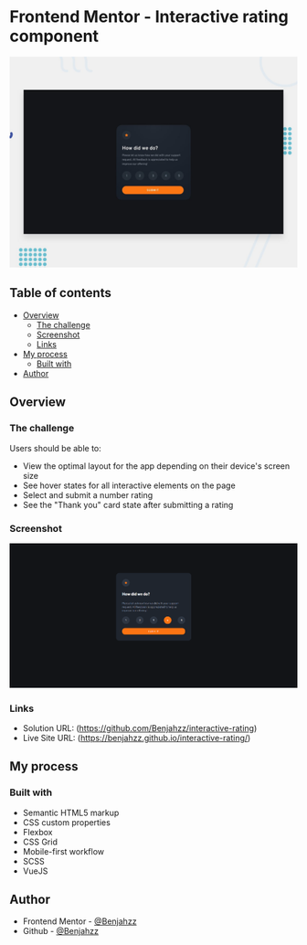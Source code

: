 # Frontend Mentor - Interactive rating component

![Design preview for the Interactive rating component coding challenge](./design/desktop-preview.jpg)
## Table of contents

- [Overview](#overview)
  - [The challenge](#the-challenge)
  - [Screenshot](#screenshot)
  - [Links](#links)
- [My process](#my-process)
  - [Built with](#built-with)
- [Author](#author)



## Overview

### The challenge

Users should be able to:

- View the optimal layout for the app depending on their device's screen size
- See hover states for all interactive elements on the page
- Select and submit a number rating
- See the "Thank you" card state after submitting a rating
### Screenshot

![](./screenshot.png)


### Links

- Solution URL: (https://github.com/Benjahzz/interactive-rating)
- Live Site URL: (https://benjahzz.github.io/interactive-rating/)

## My process

### Built with

- Semantic HTML5 markup
- CSS custom properties
- Flexbox
- CSS Grid
- Mobile-first workflow
- SCSS
- VueJS


## Author

- Frontend Mentor - [@Benjahzz](https://www.frontendmentor.io/profile/Benjahzz)
- Github - [@Benjahzz](https://github.com/Benjahzz)

